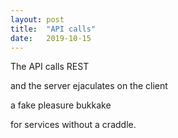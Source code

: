 ```yaml
---
layout: post
title:  "API calls"
date:   2019-10-15
---
```


The API calls REST

and the server ejaculates on the client

a fake pleasure bukkake

for services without a craddle.
